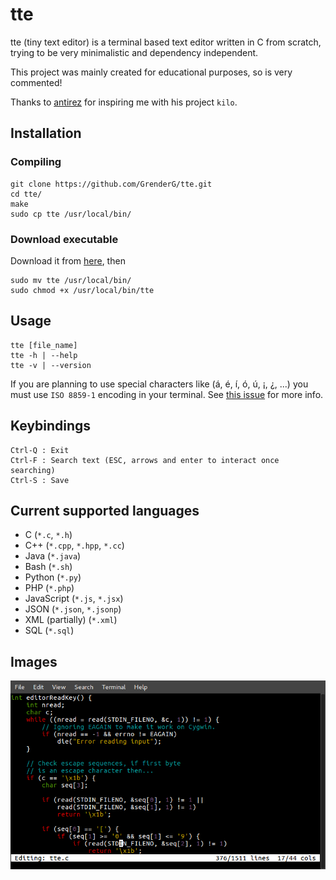 # tte

tte (tiny text editor) is a terminal based text editor written in C from scratch, trying to be very minimalistic and dependency independent. 

This project was mainly created for educational purposes, so is very commented!

Thanks to [antirez](http://antirez.com) for inspiring me with his project `kilo`.

## Installation

### Compiling
```
git clone https://github.com/GrenderG/tte.git
cd tte/
make
sudo cp tte /usr/local/bin/
```
### Download executable
Download it from [here](https://github.com/GrenderG/tte/releases/download/0.0.1/tte), then
```
sudo mv tte /usr/local/bin/
sudo chmod +x /usr/local/bin/tte
``` 

## Usage
```
tte [file_name]
tte -h | --help
tte -v | --version
```
If you are planning to use special characters like (á, é, í, ó, ú, ¡, ¿, ...) you must use `ISO 8859-1` encoding in your terminal. See [this issue](https://github.com/GrenderG/tte/issues/2) for more info.

## Keybindings
```
Ctrl-Q : Exit
Ctrl-F : Search text (ESC, arrows and enter to interact once searching)
Ctrl-S : Save
```

## Current supported languages
* C (`*.c`, `*.h`)
* C++ (`*.cpp`, `*.hpp`, `*.cc`)
* Java (`*.java`)
* Bash (`*.sh`)
* Python (`*.py`)
* PHP (`*.php`)
* JavaScript (`*.js`, `*.jsx`)
* JSON (`*.json`, `*.jsonp`)
* XML (partially) (`*.xml`)
* SQL (`*.sql`)

## Images
![First screenshot](https://raw.githubusercontent.com/GrenderG/tte/master/images/scr_1.png)
